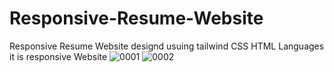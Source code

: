 # Responsive-Resume-Website
Responsive Resume Website designd usuing tailwind CSS HTML
Languages it is responsive Website
![0001](https://user-images.githubusercontent.com/92453074/139805084-e6209828-1ee1-4c1e-a79c-0ba8e390723f.jpg)
![0002](https://user-images.githubusercontent.com/92453074/139805113-b2e40cb4-4429-4096-904d-e0ec81650dff.jpg)
